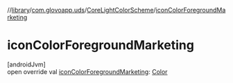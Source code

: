 //[library](../../../index.md)/[com.glovoapp.uds](../index.md)/[CoreLightColorScheme](index.md)/[iconColorForegroundMarketing](icon-color-foreground-marketing.md)

# iconColorForegroundMarketing

[androidJvm]\
open override val [iconColorForegroundMarketing](icon-color-foreground-marketing.md): [Color](https://developer.android.com/reference/kotlin/androidx/compose/ui/graphics/Color.html)

